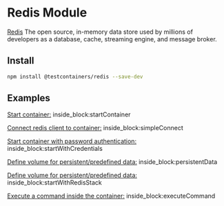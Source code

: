 # Redis Module

[Redis](https://redis.io/) The open source, in-memory data store used by millions of developers as a database, cache, streaming engine, and message broker.

## Install

```bash
npm install @testcontainers/redis --save-dev
```

## Examples

<!--codeinclude-->

[Start container:](../../packages/modules/redis/src/redis-container.test.ts) inside_block:startContainer

<!--/codeinclude-->

<!--codeinclude-->

[Connect redis client to container:](../../packages/modules/redis/src/redis-container.test.ts) inside_block:simpleConnect

<!--/codeinclude-->

<!--codeinclude-->

[Start container with password authentication:](../../packages/modules/redis/src/redis-container.test.ts) inside_block:startWithCredentials

<!--/codeinclude-->

<!--codeinclude-->

[Define volume for persistent/predefined data:](../../packages/modules/redis/src/redis-container.test.ts) inside_block:persistentData

<!--/codeinclude-->

<!--codeinclude-->

[Define volume for persistent/predefined data:](../../packages/modules/redis/src/redis-container.test.ts) inside_block:startWithRedisStack

<!--/codeinclude-->

<!--codeinclude-->

[Execute a command inside the container:](../../packages/modules/redis/src/redis-container.test.ts) inside_block:executeCommand

<!--/codeinclude-->
